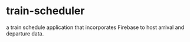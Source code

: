 # train-scheduler
a train schedule application that incorporates Firebase to host arrival and departure data.

